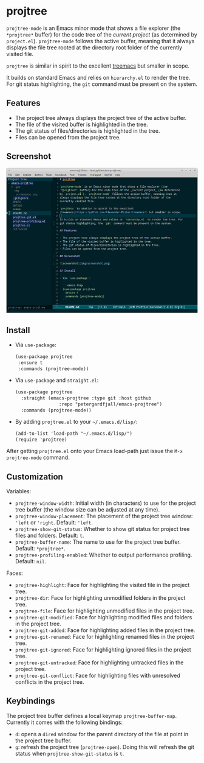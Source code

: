 # projtree

`projtree-mode` is an Emacs minor mode that shows a file explorer (the
`*projtree*` buffer) for the code tree of the _current project_ (as determined
by `project.el`). `projtree-mode` follows the active buffer, meaning that it
always displays the file tree rooted at the directory root folder of the
currently visited file.

`projtree` is similar in spirit to the excellent
[treemacs](https://github.com/Alexander-Miller/treemacs/) but smaller in scope.

It builds on standard Emacs and relies on `hierarchy.el` to render the tree. For
git status highlighting, the `git` command must be present on the system.

## Features

- The project tree always displays the project tree of the active buffer.
- The file of the visited buffer is highlighted in the tree.
- The git status of files/directories is highlighted in the tree.
- Files can be opened from the project tree.

## Screenshot

![screenshot](img/screenshot.png)

## Install

- Via `use-package`:

  ```emacs-lisp
  (use-package projtree
   :ensure t
   :commands (projtree-mode))
  ```

- Via `use-package` and `straight.el`:

  ```emacs-lisp
  (use-package projtree
    :straight (emacs-projtree :type git :host github
                  :repo "petergardfjall/emacs-projtree")
    :commands (projtree-mode))
  ```

- By adding `projtree.el` to your `~/.emacs.d/lisp/`:

  ```emacs-lisp
  (add-to-list 'load-path "~/.emacs.d/lisp/")
  (require 'projtree)
  ```

After getting `projtree.el` onto your Emacs load-path just issue the
`M-x projtree-mode` command.

## Customization

Variables:

- `projtree-window-width`: Initial width (in characters) to use for the project
  tree buffer (the window size can be adjusted at any time).
- `projtree-window-placement`: The placement of the project tree window: `'left`
  or `'right`. Default: `'left`.
- `projtree-show-git-status`: Whether to show git status for project tree files
  and folders. Default: `t`.
- `projtree-buffer-name`: The name to use for the project tree buffer. Default:
  `*projtree*`.
- `projtree-profiling-enabled`: Whether to output performance profiling.
  Default: `nil`.

Faces:

- `projtree-highlight`: Face for highlighting the visited file in the project
  tree.
- `projtree-dir`: Face for highlighting unmodified folders in the project tree.
- `projtree-file`: Face for highlighting unmodified files in the project tree.
- `projtree-git-modified`: Face for highlighting modified files and folders in
  the project tree.
- `projtree-git-added`: Face for highlighting added files in the project tree.
- `projtree-git-renamed`: Face for highlighting renamed files in the project
  tree.
- `projtree-git-ignored`: Face for highlighting ignored files in the project
  tree.
- `projtree-git-untracked`: Face for highlighting untracked files in the project
  tree.
- `projtree-git-conflict`: Face for highlighting files with unresolved conflicts
  in the project tree.

## Keybindings

The project tree buffer defines a local keymap `projtree-buffer-map`. Currently
it comes with the following bindings:

- `d`: opens a `dired` window for the parent directory of the file at point in
  the project tree buffer.
- `g`: refresh the project tree (`projtree-open`). Doing this will refresh the
  git status when `projtree-show-git-status` is `t`.
